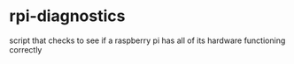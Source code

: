 # rpi-diagnostics
script that checks to see if a raspberry pi has all of its hardware functioning correctly
